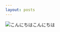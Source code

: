 ```yaml
---
layout: posts
---
```


![こんにちはこんにちは](https://cloud.githubusercontent.com/assets/1106556/20835761/8d0fab8c-b8df-11e6-9b4f-60b475b4d3b8.png)
